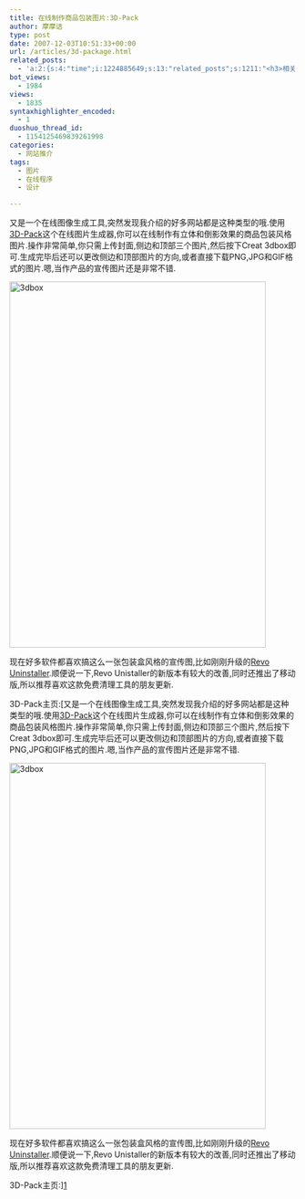 ```yaml
---
title: 在线制作商品包装图片:3D-Pack
author: 摩摩诘
type: post
date: 2007-12-03T10:51:33+00:00
url: /articles/3d-package.html
related_posts:
  - 'a:2:{s:4:"time";i:1224885649;s:13:"related_posts";s:1211:"<h3>相关日志</h3><ul class="related_post"><li><a href="http://www.digglife.cn/articles/round-pic.html" title="归来:在线给图片加上圆角效果Round Pic">归来:在线给图片加上圆角效果Round Pic</a></li><li><a href="http://www.digglife.cn/articles/design-favicon-online-favikon.html" title="Favikon:简单制作网站Favicon">Favikon:简单制作网站Favicon</a></li><li><a href="http://www.digglife.cn/articles/poster-forge.html" title="酷软推荐:免费的海报制作软件Poster Forge">酷软推荐:免费的海报制作软件Poster Forge</a></li><li><a href="http://www.digglife.cn/articles/enhance-mobile-phone-pics.html" title="如何提高手机照片的质量">如何提高手机照片的质量</a></li><li><a href="http://www.digglife.cn/articles/funny-coincidence-japan.html" title="照片中有趣的巧合之日本篇">照片中有趣的巧合之日本篇</a></li><li><a href="http://www.digglife.cn/articles/improve-your-image-online.html" title="在线一键优化你的照片">在线一键优化你的照片</a></li><li><a href="http://www.digglife.cn/articles/prism-extension.html" title="Prism扩展:将Web应用桌面化">Prism扩展:将Web应用桌面化</a></li></ul>";}'
bot_views:
  - 1984
views:
  - 1835
syntaxhighlighter_encoded:
  - 1
duoshuo_thread_id:
  - 1154125469839261998
categories:
  - 网站推介
tags:
  - 图片
  - 在线程序
  - 设计

---
```

又是一个在线图像生成工具,突然发现我介绍的好多网站都是这种类型的哦.使用<a title="3D-Pack" href="http://www.3d-pack.com/" target="_blank">3D-Pack</a>这个在线图片生成器,你可以在线制作有立体和倒影效果的商品包装风格图片.操作非常简单,你只需上传封面,侧边和顶部三个图片,然后按下Creat 3dbox即可.生成完毕后还可以更改侧边和顶部图片的方向,或者直接下载PNG,JPG和GIF格式的图片.嗯,当作产品的宣传图片还是非常不错.

<!--more-->

<a href="https://www.digglife.net/wp-content/uploads/3/379/2007/12/3dbox.png" target="_blank"><img height="642" alt="3dbox" src="https://www.digglife.net/wp-content/uploads/3/379/2007/12/3dbox-thumb.png" width="450" border="0" /></a> 

现在好多软件都喜欢搞这么一张包装盒风格的宣传图,比如刚刚升级的<a title="Revo Uninstaller" href="http://www.revouninstaller.com/" target="_blank">Revo Uninstaller</a>.顺便说一下,Revo Unistaller的新版本有较大的改善,同时还推出了移动版,所以推荐喜欢这款免费清理工具的朋友更新.

3D-Pack主页:[又是一个在线图像生成工具,突然发现我介绍的好多网站都是这种类型的哦.使用<a title="3D-Pack" href="http://www.3d-pack.com/" target="_blank">3D-Pack</a>这个在线图片生成器,你可以在线制作有立体和倒影效果的商品包装风格图片.操作非常简单,你只需上传封面,侧边和顶部三个图片,然后按下Creat 3dbox即可.生成完毕后还可以更改侧边和顶部图片的方向,或者直接下载PNG,JPG和GIF格式的图片.嗯,当作产品的宣传图片还是非常不错.

<!--more-->

<a href="https://www.digglife.net/wp-content/uploads/3/379/2007/12/3dbox.png" target="_blank"><img height="642" alt="3dbox" src="https://www.digglife.net/wp-content/uploads/3/379/2007/12/3dbox-thumb.png" width="450" border="0" /></a> 

现在好多软件都喜欢搞这么一张包装盒风格的宣传图,比如刚刚升级的<a title="Revo Uninstaller" href="http://www.revouninstaller.com/" target="_blank">Revo Uninstaller</a>.顺便说一下,Revo Unistaller的新版本有较大的改善,同时还推出了移动版,所以推荐喜欢这款免费清理工具的朋友更新.

3D-Pack主页:][1]

 [1]: http://www.3d-pack.com/ "http://www.3d-pack.com/ "
